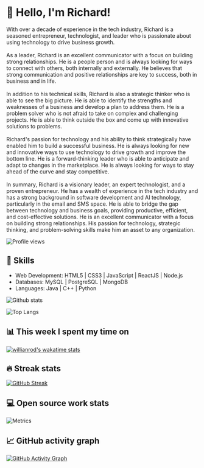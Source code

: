 # 👋 Hello, I'm Richard!

With over a decade of experience in the tech industry, Richard is a seasoned entrepreneur, technologist, and leader who is passionate about using technology to drive business growth.
<BR><BR>
As a leader, Richard is an excellent communicator with a focus on building strong relationships. He is a people person and is always looking for ways to connect with others, both internally and externally. He believes that strong communication and positive relationships are key to success, both in business and in life.
<BR><BR>
In addition to his technical skills, Richard is also a strategic thinker who is able to see the big picture. He is able to identify the strengths and weaknesses of a business and develop a plan to address them. He is a problem solver who is not afraid to take on complex and challenging projects. He is able to think outside the box and come up with innovative solutions to problems.
<BR><BR>
Richard's passion for technology and his ability to think strategically have enabled him to build a successful business. He is always looking for new and innovative ways to use technology to drive growth and improve the bottom line. He is a forward-thinking leader who is able to anticipate and adapt to changes in the marketplace. He is always looking for ways to stay ahead of the curve and stay competitive.
<BR><BR>
In summary, Richard is a visionary leader, an expert technologist, and a proven entrepreneur. He has a wealth of experience in the tech industry and has a strong background in software development and AI technology, particularly in the email and SMS space. He is able to bridge the gap between technology and business goals, providing productive, efficient, and cost-effective solutions. He is an excellent communicator with a focus on building strong relationships. His passion for technology, strategic thinking, and problem-solving skills make him an asset to any organization.

![Profile views](https://gpvc.arturio.dev/DMG-Richard) 

## 🚀 Skills 

- Web Development: HTML5 | CSS3 | JavaScript | ReactJS | Node.js
- Databases: MySQL | PostgreSQL | MongoDB
- Languages: Java | C++ | Python

![Github stats](https://github-readme-stats.vercel.app/api?username=DMG-Richard&show_icons=true&count_private=true)

![Top Langs](https://github-readme-stats.vercel.app/api/top-langs/?username=DMG-Richard&layout=compact)

## 📊 This week I spent my time on

[![willianrod's wakatime stats](https://github-readme-stats.vercel.app/api/wakatime?username=DMG-Richard)](https://github.com/anuraghazra/github-readme-stats)

## 🔥 Streak stats

[![GitHub Streak](https://github-readme-streak-stats.herokuapp.com?user=DMG-Richard&theme=tokyonight_duo&hide_border=true)](https://git.io/streak-stats)

## 💻 Open source work stats

![Metrics](https://metrics.lecoq.io/DMG-Richard)

## 📈 GitHub activity graph

[![GitHub Activity Graph](https://activity-graph.herokuapp.com/graph?username=DMG-Richard&theme=github)](https://github.com/DMG-Richard/github-readme-activity-graph)

